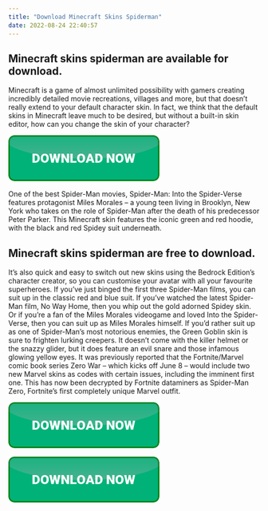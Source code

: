 ```yaml
---
title: "Download Minecraft Skins Spiderman"
date: 2022-08-24 22:40:57
---
```


## Minecraft skins spiderman are available for download.

Minecraft is a game of almost unlimited possibility with gamers creating incredibly detailed movie recreations, villages and more, but that doesn’t really extend to your default character skin. In fact, we think that the default skins in Minecraft leave much to be desired, but without a built-in skin editor, how can you change the skin of your character?

[![button](https://github.com/minecraftbay/minecraftbay.github.io/blob/main/dlbutton.png?raw=true)](https://minecraftsync.com/download-minecraft-skin)


One of the best Spider-Man movies, Spider-Man: Into the Spider-Verse features protagonist Miles Morales – a young teen living in Brooklyn, New York who takes on the role of Spider-Man after the death of his predecessor Peter Parker. This Minecraft skin features the iconic green and red hoodie, with the black and red Spidey suit underneath.

## Minecraft skins spiderman are free to download.

It’s also quick and easy to switch out new skins using the Bedrock Edition’s character creator, so you can customise your avatar with all your favourite superheroes. If you’ve just binged the first three Spider-Man films, you can suit up in the classic red and blue suit. If you’ve watched the latest Spider-Man film, No Way Home, then you whip out the gold adorned Spidey skin. Or if you’re a fan of the Miles Morales videogame and loved Into the Spider-Verse, then you can suit up as Miles Morales himself.
If you’d rather suit up as one of Spider-Man’s most notorious enemies, the Green Goblin skin is sure to frighten lurking creepers. It doesn’t come with the killer helmet or the snazzy glider, but it does feature an evil snare and those infamous glowing yellow eyes.
It was previously reported that the Fortnite/Marvel comic book series Zero War – which kicks off June 8 – would include two new Marvel skins as codes with certain issues, including the imminent first one. This has now been decrypted by Fortnite dataminers as Spider-Man Zero, Fortnite’s first completely unique Marvel outfit.

[![button](https://github.com/minecraftbay/minecraftbay.github.io/blob/main/dlbutton.png?raw=true)](https://minecraftsync.com/download-minecraft-skin)




[![button](https://github.com/minecraftbay/minecraftbay.github.io/blob/main/dlbutton.png?raw=true)](https://minecraftsync.com/download-minecraft-skin)